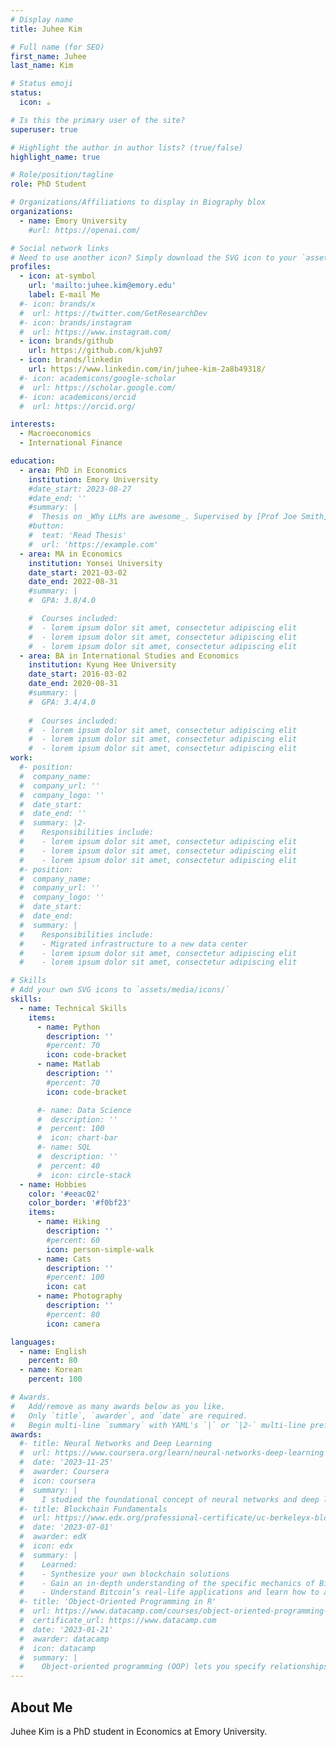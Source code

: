 ```yaml
---
# Display name
title: Juhee Kim

# Full name (for SEO)
first_name: Juhee
last_name: Kim

# Status emoji
status:
  icon: ☕️

# Is this the primary user of the site?
superuser: true

# Highlight the author in author lists? (true/false)
highlight_name: true

# Role/position/tagline
role: PhD Student

# Organizations/Affiliations to display in Biography blox
organizations:
  - name: Emory University
    #url: https://openai.com/

# Social network links
# Need to use another icon? Simply download the SVG icon to your `assets/media/icons/` folder.
profiles:
  - icon: at-symbol
    url: 'mailto:juhee.kim@emory.edu'
    label: E-mail Me
  #- icon: brands/x
  #  url: https://twitter.com/GetResearchDev
  #- icon: brands/instagram
  #  url: https://www.instagram.com/
  - icon: brands/github
    url: https://github.com/kjuh97
  - icon: brands/linkedin
    url: https://www.linkedin.com/in/juhee-kim-2a8b49318/
  #- icon: academicons/google-scholar
  #  url: https://scholar.google.com/
  #- icon: academicons/orcid
  #  url: https://orcid.org/

interests:
  - Macroeconomics
  - International Finance

education:
  - area: PhD in Economics
    institution: Emory University
    #date_start: 2023-08-27
    #date_end: ''
    #summary: |
    #  Thesis on _Why LLMs are awesome_. Supervised by [Prof Joe Smith](https://example.com). Presented papers at 5 IEEE conferences with the contributions being published in 2 Springer journals.
    #button:
    #  text: 'Read Thesis'
    #  url: 'https://example.com'
  - area: MA in Economics
    institution: Yonsei University
    date_start: 2021-03-02
    date_end: 2022-08-31
    #summary: |
    #  GPA: 3.8/4.0

    #  Courses included:
    #  - lorem ipsum dolor sit amet, consectetur adipiscing elit
    #  - lorem ipsum dolor sit amet, consectetur adipiscing elit
    #  - lorem ipsum dolor sit amet, consectetur adipiscing elit
  - area: BA in International Studies and Economics
    institution: Kyung Hee University
    date_start: 2016-03-02
    date_end: 2020-08-31
    #summary: |
    #  GPA: 3.4/4.0
      
    #  Courses included:
    #  - lorem ipsum dolor sit amet, consectetur adipiscing elit
    #  - lorem ipsum dolor sit amet, consectetur adipiscing elit
    #  - lorem ipsum dolor sit amet, consectetur adipiscing elit
work:
  #- position: 
  #  company_name: 
  #  company_url: ''
  #  company_logo: ''
  #  date_start: 
  #  date_end: ''
  #  summary: |2-
  #    Responsibilities include:
  #    - lorem ipsum dolor sit amet, consectetur adipiscing elit
  #    - lorem ipsum dolor sit amet, consectetur adipiscing elit
  #    - lorem ipsum dolor sit amet, consectetur adipiscing elit
  #- position: 
  #  company_name: 
  #  company_url: ''
  #  company_logo: ''
  #  date_start: 
  #  date_end: 
  #  summary: |
  #    Responsibilities include:
  #    - Migrated infrastructure to a new data center
  #    - lorem ipsum dolor sit amet, consectetur adipiscing elit
  #    - lorem ipsum dolor sit amet, consectetur adipiscing elit

# Skills
# Add your own SVG icons to `assets/media/icons/`
skills:
  - name: Technical Skills
    items:
      - name: Python
        description: ''
        #percent: 70
        icon: code-bracket
      - name: Matlab
        description: ''
        #percent: 70
        icon: code-bracket

      #- name: Data Science
      #  description: ''
      #  percent: 100
      #  icon: chart-bar
      #- name: SQL
      #  description: ''
      #  percent: 40
      #  icon: circle-stack
  - name: Hobbies
    color: '#eeac02'
    color_border: '#f0bf23'
    items:
      - name: Hiking
        description: ''
        #percent: 60
        icon: person-simple-walk
      - name: Cats
        description: ''
        #percent: 100
        icon: cat
      - name: Photography
        description: ''
        #percent: 80
        icon: camera

languages:
  - name: English
    percent: 80
  - name: Korean
    percent: 100

# Awards.
#   Add/remove as many awards below as you like.
#   Only `title`, `awarder`, and `date` are required.
#   Begin multi-line `summary` with YAML's `|` or `|2-` multi-line prefix and indent 2 spaces below.
awards:
  #- title: Neural Networks and Deep Learning
  #  url: https://www.coursera.org/learn/neural-networks-deep-learning
  #  date: '2023-11-25'
  #  awarder: Coursera
  #  icon: coursera
  #  summary: |
  #    I studied the foundational concept of neural networks and deep learning. By the end, I was familiar with the significant technological trends driving the rise of deep learning; build, train, and apply fully connected deep neural networks; implement efficient (vectorized) neural networks; identify key parameters in a neural network’s architecture; and apply deep learning to your own applications.
  #- title: Blockchain Fundamentals
  #  url: https://www.edx.org/professional-certificate/uc-berkeleyx-blockchain-fundamentals
  #  date: '2023-07-01'
  #  awarder: edX
  #  icon: edx
  #  summary: |
  #    Learned:
  #    - Synthesize your own blockchain solutions
  #    - Gain an in-depth understanding of the specific mechanics of Bitcoin
  #    - Understand Bitcoin’s real-life applications and learn how to attack and destroy Bitcoin, Ethereum, smart contracts and Dapps, and alternatives to Bitcoin’s Proof-of-Work consensus algorithm
  #- title: 'Object-Oriented Programming in R'
  #  url: https://www.datacamp.com/courses/object-oriented-programming-with-s3-and-r6-in-r
  #  certificate_url: https://www.datacamp.com
  #  date: '2023-01-21'
  #  awarder: datacamp
  #  icon: datacamp
  #  summary: |
  #    Object-oriented programming (OOP) lets you specify relationships between functions and the objects that they can act on, helping you manage complexity in your code. This is an intermediate level course, providing an introduction to OOP, using the S3 and R6 systems. S3 is a great day-to-day R programming tool that simplifies some of the functions that you write. R6 is especially useful for industry-specific analyses, working with web APIs, and building GUIs.
---
```


## About Me

Juhee Kim is a PhD student in Economics at Emory University.
